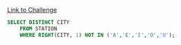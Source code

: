 [Link to Challenge](https://www.hackerrank.com/challenges/weather-observation-station-10/)

```sql
SELECT DISTINCT CITY
    FROM STATION
    WHERE RIGHT(CITY, 1) NOT IN ('A','E','I','O','U');
```
